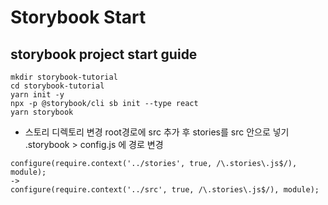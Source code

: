 # Storybook Start

## storybook project start guide

```
mkdir storybook-tutorial
cd storybook-tutorial
yarn init -y
npx -p @storybook/cli sb init --type react
yarn storybook
```

- 스토리 디렉토리 변경
  root경로에 src 추가 후 stories를 src 안으로 넣기
  .storybook > config.js 에 경로 변경

```
configure(require.context('../stories', true, /\.stories\.js$/), module);
->
configure(require.context('../src', true, /\.stories\.js$/), module);
```

##
